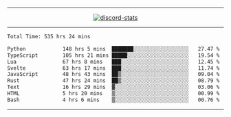 <a href="https://www.github.com/ripavoid" target="_blank" rel="noreferrer">

-------

<div align='center'>
    <a href='https://discordapp.com/users/825178146797518881'>
        <img align='center' alt='discord-stats' src='https://api.discord-status.me/825178146797518881?nitro&boost=4&gradient=%231e0b1a%2C%23000000%2C%23000000%2C%23160316'></img>
    </a>
</div>

-------

<!--START_SECTION:waka-->

```txt
Total Time: 535 hrs 24 mins

Python            148 hrs 5 mins  ███████░░░░░░░░░░░░░░░░░░   27.47 %
TypeScript        105 hrs 21 mins █████░░░░░░░░░░░░░░░░░░░░   19.54 %
Lua               67 hrs 8 mins   ███░░░░░░░░░░░░░░░░░░░░░░   12.45 %
Svelte            63 hrs 17 mins  ███░░░░░░░░░░░░░░░░░░░░░░   11.74 %
JavaScript        48 hrs 43 mins  ██▒░░░░░░░░░░░░░░░░░░░░░░   09.04 %
Rust              47 hrs 24 mins  ██▒░░░░░░░░░░░░░░░░░░░░░░   08.79 %
Text              16 hrs 29 mins  ▓░░░░░░░░░░░░░░░░░░░░░░░░   03.06 %
HTML              5 hrs 20 mins   ▒░░░░░░░░░░░░░░░░░░░░░░░░   00.99 %
Bash              4 hrs 6 mins    ▒░░░░░░░░░░░░░░░░░░░░░░░░   00.76 %
```

<!--END_SECTION:waka-->

-------
